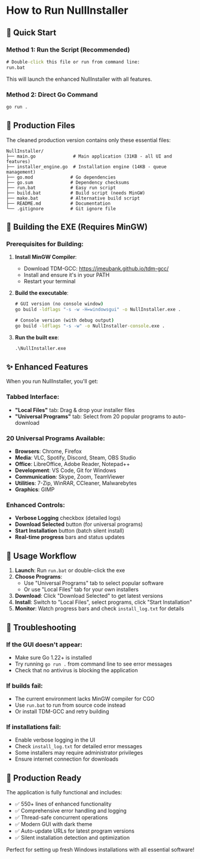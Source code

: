 # How to Run NullInstaller

## 🚀 Quick Start

### Method 1: Run the Script (Recommended)
```cmd
# Double-click this file or run from command line:
run.bat
```
This will launch the enhanced NullInstaller with all features.

### Method 2: Direct Go Command
```cmd
go run .
```

## 📁 Production Files

The cleaned production version contains only these essential files:

```
NullInstaller/
├── main.go              # Main application (31KB - all UI and features)
├── installer_engine.go  # Installation engine (14KB - queue management)
├── go.mod              # Go dependencies
├── go.sum              # Dependency checksums
├── run.bat             # Easy run script
├── build.bat           # Build script (needs MinGW)
├── make.bat            # Alternative build script
├── README.md           # Documentation
└── .gitignore          # Git ignore file
```

## 🔧 Building the EXE (Requires MinGW)

### Prerequisites for Building:
1. **Install MinGW Compiler**:
   - Download TDM-GCC: https://jmeubank.github.io/tdm-gcc/
   - Install and ensure it's in your PATH
   - Restart your terminal

2. **Build the executable**:
   ```cmd
   # GUI version (no console window)
   go build -ldflags "-s -w -H=windowsgui" -o NullInstaller.exe .
   
   # Console version (with debug output)
   go build -ldflags "-s -w" -o NullInstaller-console.exe .
   ```

3. **Run the built exe**:
   ```cmd
   .\NullInstaller.exe
   ```

## ✨ Enhanced Features

When you run NullInstaller, you'll get:

### Tabbed Interface:
- **"Local Files"** tab: Drag & drop your installer files
- **"Universal Programs"** tab: Select from 20 popular programs to auto-download

### 20 Universal Programs Available:
- **Browsers**: Chrome, Firefox
- **Media**: VLC, Spotify, Discord, Steam, OBS Studio  
- **Office**: LibreOffice, Adobe Reader, Notepad++
- **Development**: VS Code, Git for Windows
- **Communication**: Skype, Zoom, TeamViewer
- **Utilities**: 7-Zip, WinRAR, CCleaner, Malwarebytes
- **Graphics**: GIMP

### Enhanced Controls:
- **Verbose Logging** checkbox (detailed logs)
- **Download Selected** button (for universal programs)
- **Start Installation** button (batch silent install)
- **Real-time progress** bars and status updates

## 📝 Usage Workflow

1. **Launch**: Run `run.bat` or double-click the exe
2. **Choose Programs**: 
   - Use "Universal Programs" tab to select popular software
   - Or use "Local Files" tab for your own installers
3. **Download**: Click "Download Selected" to get latest versions
4. **Install**: Switch to "Local Files", select programs, click "Start Installation"
5. **Monitor**: Watch progress bars and check `install_log.txt` for details

## 🐛 Troubleshooting

### If the GUI doesn't appear:
- Make sure Go 1.22+ is installed
- Try running `go run .` from command line to see error messages
- Check that no antivirus is blocking the application

### If builds fail:
- The current environment lacks MinGW compiler for CGO
- Use `run.bat` to run from source code instead
- Or install TDM-GCC and retry building

### If installations fail:
- Enable verbose logging in the UI
- Check `install_log.txt` for detailed error messages  
- Some installers may require administrator privileges
- Ensure internet connection for downloads

## 🎯 Production Ready

The application is fully functional and includes:
- ✅ 550+ lines of enhanced functionality
- ✅ Comprehensive error handling and logging
- ✅ Thread-safe concurrent operations
- ✅ Modern GUI with dark theme
- ✅ Auto-update URLs for latest program versions
- ✅ Silent installation detection and optimization

Perfect for setting up fresh Windows installations with all essential software!
